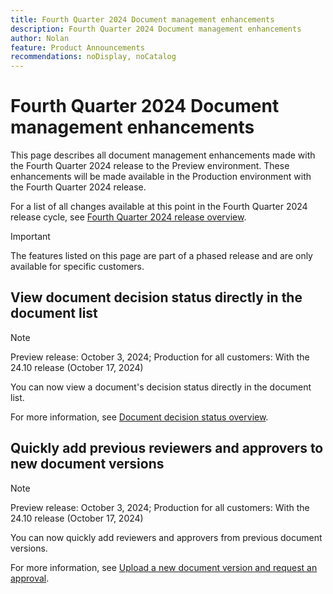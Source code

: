 ```yaml
---
title: Fourth Quarter 2024 Document management enhancements
description: Fourth Quarter 2024 Document management enhancements
author: Nolan
feature: Product Announcements
recommendations: noDisplay, noCatalog
---
```

# Fourth Quarter 2024 Document management enhancements

This page describes all document management enhancements made with the Fourth Quarter 2024 release to the Preview environment. These enhancements will be made available in the Production environment with the Fourth Quarter 2024 release.

For a list of all changes available at this point in the Fourth Quarter 2024 release cycle, see [Fourth Quarter 2024 release overview](/help/quicksilver/product-announcements/product-releases/24-q4-release-activity/24-q4-release-overview.md).

>[!IMPORTANT]
>
>The features listed on this page are part of a phased release and are only available for specific customers.

## View document decision status directly in the document list

>[!NOTE]
>
>Preview release: October 3, 2024; Production for all customers: With the 24.10 release (October 17, 2024)

You can now view a document's decision status directly in the document list. 

For more information, see [Document decision status overview](/help/quicksilver/review-and-approve-work/document-reviews-and-approvals/manage-document-approvals/document-approval-status.md).

## Quickly add previous reviewers and approvers to new document versions

>[!NOTE]
>
>Preview release: October 3, 2024; Production for all customers: With the 24.10 release (October 17, 2024)

You can now quickly add reviewers and approvers from previous document versions.

For more information, see [Upload a new document version and request an approval](/help/quicksilver/review-and-approve-work/document-reviews-and-approvals/manage-document-approvals/upload-new-doc-version.md).
